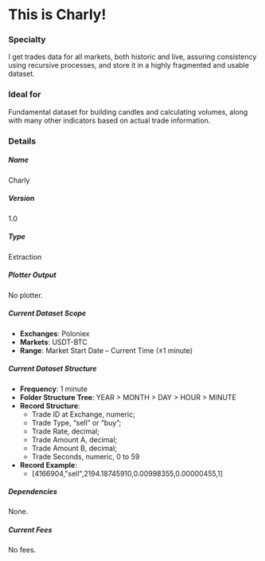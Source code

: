 # This is Charly!

### Specialty
I get trades data for all markets, both historic and live, assuring consistency using recursive processes, and store it in a highly fragmented and usable dataset.

### Ideal for
Fundamental dataset for building candles and calculating volumes, along with many other indicators based on actual trade information.

### Details

##### Name
Charly

##### Version
1.0

##### Type
Extraction

##### Plotter Output
No plotter.

##### Current Dataset Scope
* **Exchanges**: Poloniex
* **Markets**: USDT-BTC
* **Range**: Market Start Date – Current Time (±1 minute)

##### Current Dataset Structure
* **Frequency**: 1 minute
* **Folder Structure Tree**: YEAR > MONTH > DAY > HOUR > MINUTE
* **Record Structure**: 
  * Trade ID at Exchange, numeric;
  * Trade Type, “sell” or “buy”;
  * Trade Rate, decimal;
  * Trade Amount A, decimal;
  * Trade Amount B, decimal;
  * Trade Seconds, numeric, 0 to 59
* **Record Example**: 
  * [4166904,"sell",2194.18745910,0.00998355,0.00000455,1]

##### Dependencies
None.

##### Current Fees
No fees.

